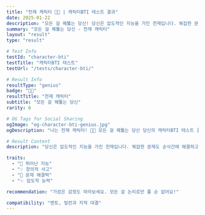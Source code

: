 ```yaml
---
title: "천재 캐릭터 🧠💡 | 캐릭터BTI 테스트 결과"
date: 2025-01-22
description: "모든 걸 꿰뚫는 당신! 당신은 압도적인 지능을 가진 천재입니다. 복잡한 문제도 순식간에 해결하고, 예리한 분석력으로 진실을 꿰뚫습니다. 뛰어난 능력으로 불가능을 가능하게 만드는 존재예요...."
summary: "모든 걸 꿰뚫는 당신 - 천재 캐릭터"
layout: "result"
type: "result"

# Test Info
testId: "character-bti"
testTitle: "캐릭터BTI 테스트"
testUrl: "/tests/character-bti/"

# Result Info
resultType: "genius"
badge: "🧠💡"
resultTitle: "천재 캐릭터"
subtitle: "모든 걸 꿰뚫는 당신"
rarity: 6

# OG Tags for Social Sharing
ogImage: "og-character-bti-genius.jpg"
ogDescription: "나는 천재 캐릭터! 🧠💡 모든 걸 꿰뚫는 당신 당신의 캐릭터BTI 테스트 결과는?"

# Result Content
description: "당신은 압도적인 지능을 가진 천재입니다. 복잡한 문제도 순식간에 해결하고, 예리한 분석력으로 진실을 꿰뚫습니다. 뛰어난 능력으로 불가능을 가능하게 만드는 존재예요."

traits:
  - "🧠 뛰어난 지능"
  - "💡 창의적 사고"
  - "🎯 문제 해결력"
  - "✨ 압도적 능력"

recommendation: "가끔은 감정도 따라보세요. 모든 걸 논리로만 풀 순 없어요!"

compatibility: "멘토, 빌런과 지적 대결"
---
```

